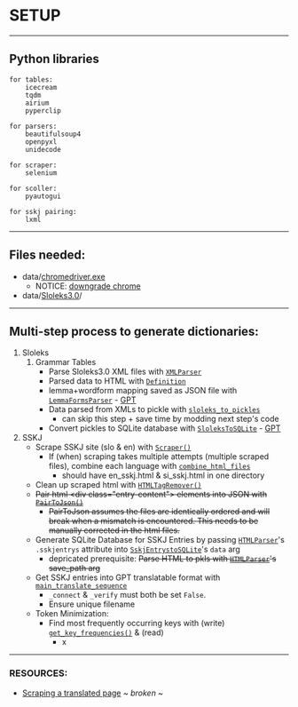# SETUP

---

## Python libraries
    for tables:
        icecream
        tqdm
        airium
        pyperclip

    for parsers:
        beautifulsoup4
        openpyxl
        unidecode

    for scraper:
        selenium

    for scoller:
        pyautogui

    for sskj pairing:
        lxml


---
## Files needed:
   - data/[chromedriver.exe](https://chromedriver.chromium.org/downloads)
     - NOTICE: [downgrade chrome](https://www.browserstack.com/guide/downgrade-to-older-versions-of-chrome)
   - data/[Sloleks3.0](https://www.clarin.si/repository/xmlui/handle/11356/1745)/

---
## Multi-step process to generate dictionaries:
   1. Sloleks
      1. Grammar Tables
            - Parse Sloleks3.0 XML files with [`XMLParser`](slo_dict_gen_pkg/parsers.py)
            - Parsed data to HTML with [`Definition`](slo_dict_gen_pkg/formatting.py)
            - lemma+wordform mapping saved as JSON file with [`LemmaFormsParser`](slo_dict_gen_pkg/parsers.py) - [GPT](https://chat.openai.com/share/aef8d7da-ae6b-431b-94ae-4c6bfca90130)
            - Data parsed from XMLs to pickle with [`sloleks_to_pickles`](slo_dict_gen_pkg/parsers.py)
              - can skip this step + save time by modding next step's code
            - Convert pickles to SQLite database with [`SloleksToSQLite`](utils/sqlite_utils.py) - [GPT](https://chatgpt.com/share/d25f1a4e-545d-42d2-87d1-cdcdf5e0eb69)
   2. SSKJ
	  - Scrape SSKJ site (slo & en) with [`Scraper()`](temp_tools/sskj_html_utils.py)
        - If (when) scraping takes multiple attempts (multiple scraped files), combine each language with [`combine_html_files`](temp_tools/combine_files.py)
          - should have en_sskj.html & si_sskj.html in one directory
      - Clean up scraped html with [`HTMLTagRemover()`](temp_tools/sskj_html_utils.py)
      - ~~Pair html \<div class="entry-content"\> elements into JSON with [`PairToJson()`](temp_tools/sskj_html_utils)~~
        - ~~PairToJson assumes the files are identically ordered and will break when a mismatch is encountered. This needs to be manually corrected in the html files.~~
      - Generate SQLite Database for SSKJ Entries by passing [`HTMLParser`](slo_dict_gen_pkg/parsers.py)'s `.sskjentrys` attribute into [`SskjEntrystoSQLite`](slo_dict_gen_pkg/parsers.py)'s `data` arg
        - depricated prerequisite: ~~Parse HTML to pkls with [`HTMLParser`](slo_dict_gen_pkg/parsers.py)'s save_path arg~~
      - Get SSKJ entries into GPT translatable format with [`main_translate_sequence`](temp_tools/translator.py)
        - `_connect` & `_verify` must both be set `False`. 
        - Ensure unique filename
      - Token Minimization:
        - Find most frequently occurring keys with (write) [`get_key_frequencies()`](utils/json_utils.py) & (read) 
          - x

---
### RESOURCES:
   - [Scraping a translated page](https://www.listendata.com/2020/10/translating-web-page-while-scraping.html) ~ *broken* ~

